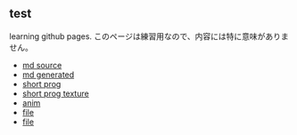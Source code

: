 ## test
learning github pages.
このページは練習用なので、内容には特に意味がありません。
+ [md source](test.md)
+ [md generated](test.html)
+ [short prog](junk/short01.html)
+ [short prog texture](junk/short03.html)
+ [anim](junk/short04.html)
+ [file](junk/short04.1.html)
+ [file](junk/short06.html)
